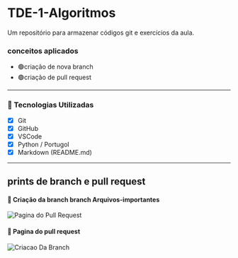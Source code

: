 # TDE-1-Algoritmos
Um repositório para armazenar códigos git e exercícios da aula.


### conceitos aplicados 
- 🟢criação de nova branch
- 🟢criação de pull request

---
### 🚀 Tecnologias Utilizadas
- [x] Git
- [x] GitHub
- [x] VSCode
- [x]  Python / Portugol
- [x] Markdown (README.md)
---
## prints de branch e pull request
#### 📌 Criação da branch branch Arquivos-importantes
![Pagina do Pull Request](PaginaPullRequest.png)
#### 📌 Pagina do pull request
![Criacao Da Branch](PaginaPullRequest.png)

